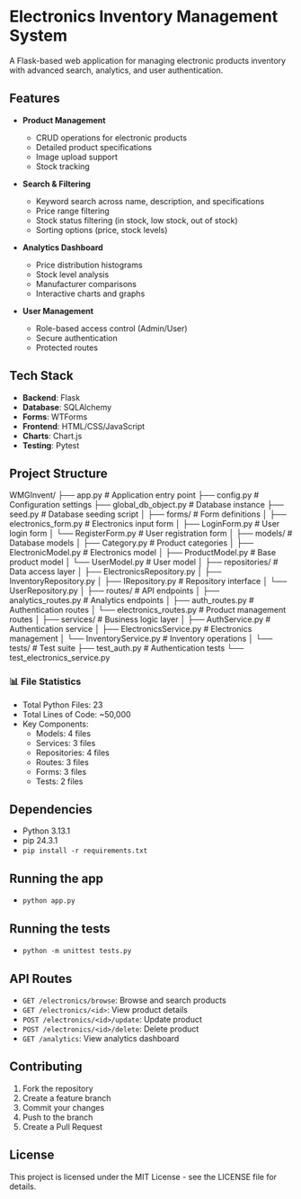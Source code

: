 # Electronics Inventory Management System

A Flask-based web application for managing electronic products inventory with advanced search, analytics, and user authentication.

## Features

- **Product Management**
  - CRUD operations for electronic products
  - Detailed product specifications
  - Image upload support
  - Stock tracking

- **Search & Filtering**
  - Keyword search across name, description, and specifications
  - Price range filtering
  - Stock status filtering (in stock, low stock, out of stock)
  - Sorting options (price, stock levels)

- **Analytics Dashboard**
  - Price distribution histograms
  - Stock level analysis
  - Manufacturer comparisons
  - Interactive charts and graphs

- **User Management**
  - Role-based access control (Admin/User)
  - Secure authentication
  - Protected routes

## Tech Stack

- **Backend**: Flask
- **Database**: SQLAlchemy
- **Forms**: WTForms
- **Frontend**: HTML/CSS/JavaScript
- **Charts**: Chart.js
- **Testing**: Pytest

## Project Structure
WMGInvent/
├── app.py # Application entry point
├── config.py # Configuration settings
├── global_db_object.py # Database instance
├── seed.py # Database seeding script
│
├── forms/ # Form definitions
│ ├── electronics_form.py # Electronics input form
│ ├── LoginForm.py # User login form
│ └── RegisterForm.py # User registration form
│
├── models/ # Database models
│ ├── Category.py # Product categories
│ ├── ElectronicModel.py # Electronics model
│ ├── ProductModel.py # Base product model
│ └── UserModel.py # User model
│
├── repositories/ # Data access layer
│ ├── ElectronicsRepository.py
│ ├── InventoryRepository.py
│ ├── IRepository.py # Repository interface
│ └── UserRepository.py
│
├── routes/ # API endpoints
│ ├── analytics_routes.py # Analytics endpoints
│ ├── auth_routes.py # Authentication routes
│ └── electronics_routes.py # Product management routes
│
├── services/ # Business logic layer
│ ├── AuthService.py # Authentication service
│ ├── ElectronicsService.py # Electronics management
│ └── InventoryService.py # Inventory operations
│
└── tests/ # Test suite
├── test_auth.py # Authentication tests
└── test_electronics_service.py


### 📊 File Statistics
- Total Python Files: 23
- Total Lines of Code: ~50,000
- Key Components:
  - Models: 4 files
  - Services: 3 files
  - Repositories: 4 files
  - Routes: 3 files
  - Forms: 3 files
  - Tests: 2 files

  
## Dependencies 
- Python 3.13.1
- pip 24.3.1
- ```pip install -r requirements.txt```

## Running the app 
- ```python app.py```

## Running the tests 
- ```python -m unittest tests.py```

## API Routes

- `GET /electronics/browse`: Browse and search products
- `GET /electronics/<id>`: View product details
- `POST /electronics/<id>/update`: Update product
- `POST /electronics/<id>/delete`: Delete product
- `GET /analytics`: View analytics dashboard

## Contributing

1. Fork the repository
2. Create a feature branch
3. Commit your changes
4. Push to the branch
5. Create a Pull Request

## License
This project is licensed under the MIT License - see the LICENSE file for details.

